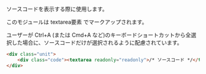 ソースコードを表示する際に使用します。

このモジュールは textarea要素 でマークアップされます。

ユーザーが Ctrl+A (または Cmd+A など)のキーボードショートカットから全選択した場合に、ソースコードだけが選択されるように配慮されています。

```html
<div class="unit">
	<div class="code"><textarea readonly="readonly">/* ソースコード */</textarea></div>
</div>
```
